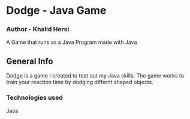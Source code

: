 # Dodge - Java Game


### Author - Khalid Hersi 
A Game that runs as a Java Program made with Java

## General Info
Dodge is a game I created to test out my Java skills. The game works to train your reaction time by dodging differnt shaped objects. 

### Technologies used
Java
